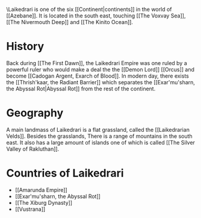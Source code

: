
\Laikedrari is one of the six [[Continent|continents]] in the world of [[Azebane]]. It is located in the south east, touching [[The Voxvay Sea]], [[The Nivermouth Deep]] and [[The Kinito Ocean]].

# History
Back during [[The First Dawn]], the Laikedrari Empire was one ruled by a powerful ruler who would make a deal the the [[Demon Lord]] [[Orcus]] and become [[Cadogan Argent, Exarch of Blood]]. In modern day, there exists the [[Thrish'kaar, the Radiant Barrier]] which separates the [[Exar'mu'sharn, the Abyssal Rot|Abyssal Rot]] from the rest of the continent.

# Geography
A main landmass of Laikedrari is a flat grassland, called the [[Laikedrarian Velds]]. Besides the grasslands, There is a range of mountains in the south east. It also has a large amount of islands one of which is called [[The Silver Valley of Rakluthan]].

# Countries of Laikedrari
- [[Amarunda Empire]]
- [[Exar'mu'sharn, the Abyssal Rot]]
- [[The Xiburg Dynasty]]
- [[Vustrana]]